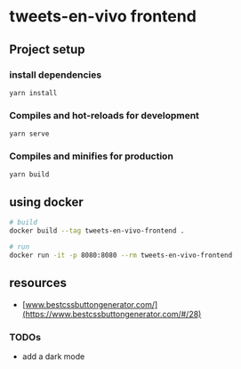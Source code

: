 # tweets-en-vivo frontend

## Project setup
### install dependencies
```
yarn install
```

### Compiles and hot-reloads for development
```
yarn serve
```

### Compiles and minifies for production
```
yarn build
```

## using docker
```bash
# build
docker build --tag tweets-en-vivo-frontend .
```

```bash
# run
docker run -it -p 8080:8080 --rm tweets-en-vivo-frontend
```


## resources
- [www.bestcssbuttongenerator.com/](https://www.bestcssbuttongenerator.com/#/28)


### TODOs
- add a dark mode
